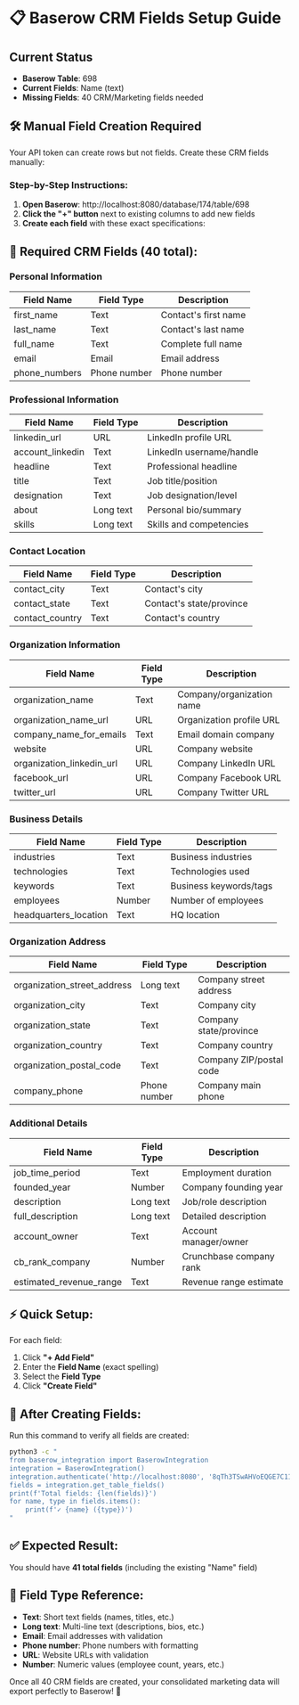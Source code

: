 # 📋 Baserow CRM Fields Setup Guide

## Current Status
- **Baserow Table**: 698
- **Current Fields**: Name (text)
- **Missing Fields**: 40 CRM/Marketing fields needed

## 🛠️ Manual Field Creation Required

Your API token can create rows but not fields. Create these CRM fields manually:

### Step-by-Step Instructions:

1. **Open Baserow**: http://localhost:8080/database/174/table/698
2. **Click the "+" button** next to existing columns to add new fields
3. **Create each field** with these exact specifications:

## 📝 Required CRM Fields (40 total):

### Personal Information
| Field Name       | Field Type    | Description                    |
|------------------|---------------|--------------------------------|
| first_name       | Text          | Contact's first name           |
| last_name        | Text          | Contact's last name            |
| full_name        | Text          | Complete full name             |
| email            | Email         | Email address                  |
| phone_numbers    | Phone number  | Phone number                   |

### Professional Information  
| Field Name          | Field Type    | Description                    |
|---------------------|---------------|--------------------------------|
| linkedin_url        | URL           | LinkedIn profile URL           |
| account_linkedin    | Text          | LinkedIn username/handle       |
| headline            | Text          | Professional headline          |
| title               | Text          | Job title/position             |
| designation         | Text          | Job designation/level          |
| about               | Long text     | Personal bio/summary           |
| skills              | Long text     | Skills and competencies        |

### Contact Location
| Field Name       | Field Type    | Description                    |
|------------------|---------------|--------------------------------|
| contact_city     | Text          | Contact's city                 |
| contact_state    | Text          | Contact's state/province       |
| contact_country  | Text          | Contact's country              |

### Organization Information
| Field Name                  | Field Type    | Description                    |
|-----------------------------|---------------|--------------------------------|
| organization_name          | Text          | Company/organization name      |
| organization_name_url      | URL           | Organization profile URL       |
| company_name_for_emails    | Text          | Email domain company           |
| website                    | URL           | Company website                |
| organization_linkedin_url  | URL           | Company LinkedIn URL           |
| facebook_url              | URL           | Company Facebook URL           |
| twitter_url               | URL           | Company Twitter URL            |

### Business Details
| Field Name          | Field Type    | Description                    |
|---------------------|---------------|--------------------------------|
| industries          | Text          | Business industries            |
| technologies        | Text          | Technologies used              |
| keywords           | Text          | Business keywords/tags         |
| employees          | Number        | Number of employees            |
| headquarters_location | Text        | HQ location                    |

### Organization Address
| Field Name                    | Field Type    | Description                    |
|-------------------------------|---------------|--------------------------------|
| organization_street_address   | Long text     | Company street address         |
| organization_city            | Text          | Company city                   |
| organization_state           | Text          | Company state/province         |
| organization_country         | Text          | Company country                |
| organization_postal_code     | Text          | Company ZIP/postal code        |
| company_phone               | Phone number  | Company main phone             |

### Additional Details
| Field Name              | Field Type    | Description                    |
|-------------------------|---------------|--------------------------------|
| job_time_period         | Text          | Employment duration            |
| founded_year           | Number        | Company founding year          |
| description            | Long text     | Job/role description           |
| full_description       | Long text     | Detailed description           |
| account_owner          | Text          | Account manager/owner          |
| cb_rank_company        | Number        | Crunchbase company rank        |
| estimated_revenue_range | Text         | Revenue range estimate         |

## ⚡ Quick Setup:

For each field:
1. Click **"+ Add Field"**
2. Enter the **Field Name** (exact spelling)
3. Select the **Field Type** 
4. Click **"Create Field"**

## 🎯 After Creating Fields:

Run this command to verify all fields are created:
```bash
python3 -c "
from baserow_integration import BaserowIntegration
integration = BaserowIntegration()
integration.authenticate('http://localhost:8080', '8qTh3TSwAHVoEQGE7C11YQsKxTpcWfoD', '698')
fields = integration.get_table_fields()
print(f'Total fields: {len(fields)}')
for name, type in fields.items():
    print(f'✓ {name} ({type})')
"
```

## ✅ Expected Result:
You should have **41 total fields** (including the existing "Name" field)

## 🎯 Field Type Reference:
- **Text**: Short text fields (names, titles, etc.)
- **Long text**: Multi-line text (descriptions, bios, etc.) 
- **Email**: Email addresses with validation
- **Phone number**: Phone numbers with formatting
- **URL**: Website URLs with validation
- **Number**: Numeric values (employee count, years, etc.)

Once all 40 CRM fields are created, your consolidated marketing data will export perfectly to Baserow! 🚀
